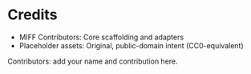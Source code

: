 # Credits

- MIFF Contributors: Core scaffolding and adapters
- Placeholder assets: Original, public-domain intent (CC0-equivalent)

Contributors: add your name and contribution here.